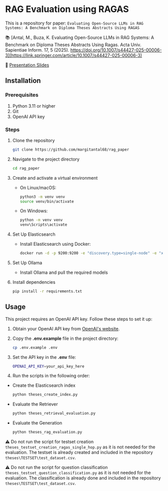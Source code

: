 # RAG Evaluation using RAGAS
This is a repository for paper: `Evaluating Open-Source LLMs in RAG Systems: A Benchmark on Diploma Theses Abstracts Using RAGAS`

📚 [Antal, M., Buza, K. Evaluating Open-Source LLMs in RAG Systems: A Benchmark on Diploma Theses Abstracts Using Ragas. Acta Univ. Sapientiae Inform. 17, 5 (2025). https://doi.org/10.1007/s44427-025-00006-3](https://link.springer.com/article/10.1007/s44427-025-00006-3)

🎯 [Presentation Slides](docs/rag_paper.md)
## Installation

### Prerequisites

1. Python 3.11 or higher
1. Git
1. OpenAI API key

### Steps
1. Clone the repository
    ```bash
    git clone https://github.com/margitantal68/rag_paper
    ```

1. Navigate to the project directory
    ```bash
    cd rag_paper
    ```

1. Create and activate a virtual environment
    * On Linux/macOS:
        ```bash
        python3 -m venv venv
        source venv/bin/activate
        ```

    * On Windows:
        ```bash
        python -m venv venv
        venv\Scripts\activate
        ```
1. Set Up Elasticsearch
    * Install Elasticsearch using Docker:
        ```bash
        docker run -d -p 9200:9200 -e "discovery.type=single-node" -e "xpack.security.enabled=false" docker.elastic.co/elasticsearch/elasticsearch:8.9.0
        ```
1. Set Up Ollama
    * Install Ollama and pull the required models
    
1. Install dependencies
    ```bash
    pip install -r requirements.txt
    ```


## Usage

This project requires an OpenAI API key. Follow these steps to set it up:

1. Obtain your OpenAI API key from [OpenAI's website](https://platform.openai.com/docs/overview).
1. Copy the **.env.example** file in the project directory:
    ```bash
    cp .env.example .env
    ```

1. Set the API key in the **.env** file:
    ```bash
    OPENAI_API_KEY=your_api_key_here
    ```

1. Run the scripts in the following order:
- Create the Elasticsearch index
    ```bash
    python theses_create_index.py
    ```
- Evaluate the Retriever
    ```bash
    python theses_retrieval_evaluation.py
    ```
- Evaluate the Generation
    ```bash
    python theses_rag_evaluation.py
    ```

⚠️ Do not run the script for testset creation `theses_testset_creation_ragas_single_hop.py` as it is not needed for the evaluation. The testset is already created and included in the repository `theses\TESTSET\test_dataset.csv`.

⚠️ Do not run the script for question classification `theses_testset_question_classification.py`  as it is not needed for the evaluation. The classification is already done and included in the repository `theses\TESTSET\test_dataset.csv`. 